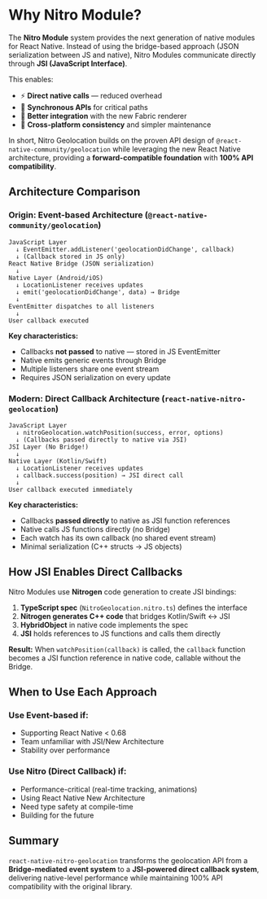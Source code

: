 # Why Nitro Module?

The **Nitro Module** system provides the next generation of native modules for React Native.
Instead of using the bridge-based approach (JSON serialization between JS and native), Nitro Modules communicate directly through **JSI (JavaScript Interface)**.

This enables:

- ⚡ **Direct native calls** — reduced overhead
- 🧠 **Synchronous APIs** for critical paths
- 🔧 **Better integration** with the new Fabric renderer
- 🧩 **Cross-platform consistency** and simpler maintenance

In short, Nitro Geolocation builds on the proven API design of `@react-native-community/geolocation` while leveraging the new React Native architecture, providing a **forward-compatible foundation** with **100% API compatibility**.

## Architecture Comparison

### Origin: Event-based Architecture (`@react-native-community/geolocation`)

```
JavaScript Layer
  ↓ EventEmitter.addListener('geolocationDidChange', callback)
  ↓ (Callback stored in JS only)
React Native Bridge (JSON serialization)
  ↓
Native Layer (Android/iOS)
  ↓ LocationListener receives updates
  ↓ emit('geolocationDidChange', data) → Bridge
  ↓
EventEmitter dispatches to all listeners
  ↓
User callback executed
```

**Key characteristics:**
- Callbacks **not passed** to native — stored in JS EventEmitter
- Native emits generic events through Bridge
- Multiple listeners share one event stream
- Requires JSON serialization on every update

### Modern: Direct Callback Architecture (`react-native-nitro-geolocation`)

```
JavaScript Layer
  ↓ nitroGeolocation.watchPosition(success, error, options)
  ↓ (Callbacks passed directly to native via JSI)
JSI Layer (No Bridge!)
  ↓
Native Layer (Kotlin/Swift)
  ↓ LocationListener receives updates
  ↓ callback.success(position) → JSI direct call
  ↓
User callback executed immediately
```

**Key characteristics:**
- Callbacks **passed directly** to native as JSI function references
- Native calls JS functions directly (no Bridge)
- Each watch has its own callback (no shared event stream)
- Minimal serialization (C++ structs → JS objects)

## How JSI Enables Direct Callbacks

Nitro Modules use **Nitrogen** code generation to create JSI bindings:

1. **TypeScript spec** (`NitroGeolocation.nitro.ts`) defines the interface
2. **Nitrogen generates C++ code** that bridges Kotlin/Swift ↔ JSI
3. **HybridObject** in native code implements the spec
4. **JSI** holds references to JS functions and calls them directly

**Result:** When `watchPosition(callback)` is called, the `callback` function becomes a JSI function reference in native code, callable without the Bridge.

## When to Use Each Approach

### Use Event-based if:
- Supporting React Native < 0.68
- Team unfamiliar with JSI/New Architecture
- Stability over performance

### Use Nitro (Direct Callback) if:
- Performance-critical (real-time tracking, animations)
- Using React Native New Architecture
- Need type safety at compile-time
- Building for the future

## Summary

`react-native-nitro-geolocation` transforms the geolocation API from a **Bridge-mediated event system** to a **JSI-powered direct callback system**, delivering native-level performance while maintaining 100% API compatibility with the original library.
